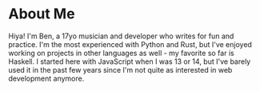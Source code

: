 # About Me
Hiya! I'm Ben, a 17yo musician and developer who writes for fun and practice. I'm the most experienced with Python and Rust, but I've enjoyed working on projects in other languages as well - my favorite so far is Haskell. I started here with JavaScript when I was 13 or 14, but I've barely used it in the past few years since I'm not quite as interested in web development anymore.
